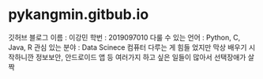 # pykangmin.gitbub.io
깃허브 블로그
이름 : 이강민
학번 : 2019097010
다룰 수 있는 언어 : Python, C, Java, R
관심 있는 분야 : Data Scinece
컴퓨터 다루는 게 힘들 었지만 막상 배우기 시작하니깐 정보보안, 안드로이드 앱 등 여러가지 하고 싶은 일들이 많아서 선택장애가 살짝 
